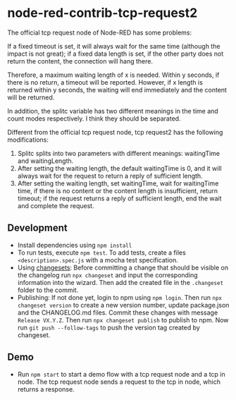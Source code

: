 # node-red-contrib-tcp-request2

The official tcp request node of Node-RED has some problems:

If a fixed timeout is set, it will always wait for the same time (although the impact is not great); if a fixed data length is set, if the other party does not return the content, the connection will hang there.

Therefore, a maximum waiting length of x is needed. Within y seconds, if there is no return, a timeout will be reported. However, if x length is returned within y seconds, the waiting will end immediately and the content will be returned.

In addition, the splitc variable has two different meanings in the time and count modes respectively. I think they should be separated.

Different from the official tcp request node, tcp request2 has the following modifications:

1. Splitc splits into two parameters with different meanings: waitingTime and waitingLength.
2. After setting the waiting length, the default waitingTime is 0, and it will always wait for the request to return a reply of sufficient length.
3. After setting the waiting length, set waitingTime, wait for waitingTime time, if there is no content or the content length is insufficient, return timeout; if the request returns a reply of sufficient length, end the wait and complete the request.

## Development

* Install dependencies using `npm install`
* To run tests, execute `npm test`. To add tests, create a files `<description>.spec.js` with a mocha test specification.
* Using [changesets](https://github.com/atlassian/changesets): Before committing a change that should be visible on the changelog run `npx changeset` and input the corresponding information into the wizard. Then add the created file in the `.changeset` folder to the commit.
* Publishing: If not done yet, login to npm using `npm login`. Then run `npx changeset version` to create a new version number, update package.json and the CHANGELOG.md files. Commit these changes with message `Release VX.Y.Z`. Then run `npx changeset publish` to publish to npm. Now run `git push --follow-tags` to push the version tag created by changeset.

## Demo

* Run `npm start` to start a demo flow with a tcp request node and a tcp in node. The tcp request node sends a request to the tcp in node, which returns a response.
